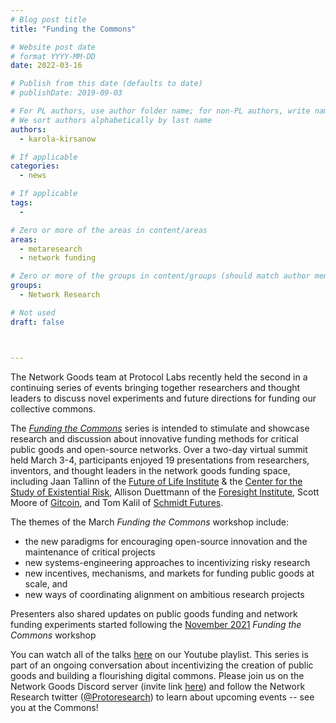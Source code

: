 ```yaml
---
# Blog post title
title: "Funding the Commons"

# Website post date
# format YYYY-MM-DD
date: 2022-03-16

# Publish from this date (defaults to date)
# publishDate: 2019-09-03

# For PL authors, use author folder name; for non-PL authors, write name as in paper within ""
# We sort authors alphabetically by last name
authors:
  - karola-kirsanow

# If applicable
categories:
  - news

# If applicable
tags:
  -

# Zero or more of the areas in content/areas
areas:
  - metaresearch
  - network funding

# Zero or more of the groups in content/groups (should match author membership)
groups:
  - Network Research

# Not used
draft: false



---
```


The Network Goods team at Protocol Labs recently held  the second in a continuing series of events bringing together researchers and thought leaders to discuss novel experiments and future directions for funding our collective commons.

The [*_Funding the Commons_*](https://fundingthecommons.io/) series is intended to stimulate and showcase research and discussion about innovative funding methods for critical public goods and open-source networks. Over a two-day virtual summit held March 3-4, participants enjoyed 19 presentations from researchers, inventors, and thought leaders in the network goods funding space, including Jaan Tallinn of  the  [Future of Life Institute](https://futureoflife.org/) & the [Center for the Study of Existential Risk](https://www.cser.ac.uk/), Allison Duettmann of the [Foresight Institute](https://foresight.org/), Scott Moore of [Gitcoin](https://gitcoin.co/),  and Tom Kalil of [Schmidt Futures](https://www.schmidtfutures.com/).


The themes of the March *Funding the Commons* workshop include:
-   the new paradigms for encouraging open-source innovation and the maintenance of critical projects
-   new systems-engineering approaches to incentivizing risky research
-   new incentives, mechanisms, and markets for funding public goods at scale, and 
-  new ways of coordinating alignment on ambitious research projects

 Presenters also shared updates on public goods funding and network funding experiments started following the  [November 2021](https://www.youtube.com/playlist?list=PLhuBigpl7lqtMdPkejuo3mHdLFX53ftXJ)  *Funding the Commons* workshop

You can watch all of the talks [here](https://www.youtube.com/playlist?list=PLhuBigpl7lqvngC9oNecjfWMqFucr5GvG) on our Youtube playlist. This series is part of an ongoing conversation about incentivizing the creation of public goods and building a flourishing digital commons. Please join us on the Network Goods Discord server (invite link [here](https://discord.gg/wR679hNxTf)) and follow the Network Research twitter ([@Protoresearch](https://twitter.com/ProtoResearch)) to learn about upcoming events -- see you at the Commons!


